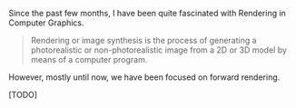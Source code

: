 Since the past few months, I have been quite fascinated with Rendering in Computer Graphics.

> Rendering or image synthesis is the process of generating a photorealistic or non-photorealistic image from a 2D or 3D model by means of a computer program.

However, mostly until now, we have been focused on forward rendering.

[TODO]

<!-- Inverse graphics attempts to take sensor data and infer 3D geometry, illumination, materials, and motions such that a graphics renderer could realistically reproduce the observed scene. Renderers, however, are designed to solve the forward process of image synthesis. To go in the other direction, we propose an approximate differentiable renderer (DR) that explicitly models the relationship between changes in model parameters and image observations.
-OpenDR: An Approximate Differentiable Renderer (paper, tech talk)

OpenDR can take color and vertices as input to produce pixels in an image and from those pixels, it retains derivatives such that it can determine exactly what inputs contributed to the final pixel colors. In this way, it can “de-render” an image back into colors and vertices.

OpenDR is “approximate” because there are discontinuities in rasterization, for example due to occlusion. This is just one form of differentiable render engine (a rasterizer), but other forms of DR exist including ray marching, point-based techniques, or even a single shaded surface. The single shaded surface case (imagine a full-screen quad) is perhaps easiest to understand, as it only requires propagating through the lighting and BRDF to get back to the inputs. So how is this useful?

One use case for differentiable rendering is to compute a loss when training a machine learning model. For example, in the SVBRDF reconstruction paper, the network produces four output texture maps (diffuse albedo, specular albedo, roughness, normal), but computing the loss in those four spaces individually was insufficient. The problem was that a comparison between the target normals (for example) and the inferred normals did not capture the perceptual loss that is visible when the texture is actually rendered as a lit surface. A differentiable renderer was used to compute the loss in rendered image space; the loss was then propagated back to the four texture inputs and from there, back propagation was applied to train the network.

DR has a similar application in Real-Time Height Map Fusion using Differentiable Rendering. The goal is to robustly reconstruct a height map from a single monocular camera. Using a triangle mesh and DR, both efficiency and robustness were improved.
An important element of our method which enables highly efficient operation is a differentiable renderer implemented within the standard OpenGL computer graphics pipeline. Given a current surface model and a camera pose it can render a predicted image and depth for each pixel together with the derivatives of these quantities with respect to the model parameters at almost no extra computational cost.
The initial depth estimation is converted into a height map and then rendered as a triangle mesh with vertex displacements to produce a new depth map which can then be used to compute loss. The entire process is differentiable, meaning the loss can be tracked back through the depth map, through the triangle mesh, back through the height map, back to the original depth estimation and back through the network for training.

Conclusion & Additional Reading
This was a quick overview of differentiable rendering, which I hope was useful if, like me, you’ve found yourself wondering about the definition and uses of DR. The following is a short list of additional papers related to differentiable rendering. I’m not making any claims about quality of these papers, these are just related works which I found while writing this post.
RenderNet: A deep convolutional network for differentiable rendering from 3D shapes
Inverse Problems in Computer Vision Using Adversarial Imagination Priors
Differentiable Image Parameterizations
Neural Scene De-rendering -->